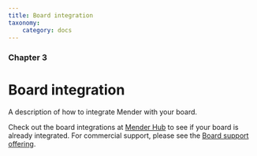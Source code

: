 ```yaml
---
title: Board integration
taxonomy:
    category: docs
---
```


### Chapter 3

# Board integration

A description of how to integrate Mender with your board.

Check out the board integrations at [Mender Hub](https://hub.mender.io?target=_blank) to see if your board is already integrated.
For commercial support, please see the [Board support offering](https://mender.io/product/board-support?target=_blank).
